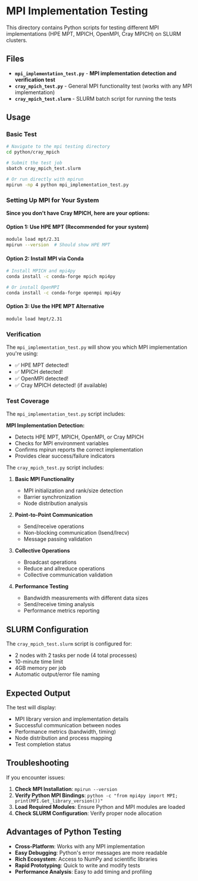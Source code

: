# MPI Implementation Testing

This directory contains Python scripts for testing different MPI implementations (HPE MPT, MPICH, OpenMPI, Cray MPICH) on SLURM clusters.

## Files

- **`mpi_implementation_test.py`** - **MPI implementation detection and verification test**
- **`cray_mpich_test.py`** - General MPI functionality test (works with any MPI implementation)
- **`cray_mpich_test.slurm`** - SLURM batch script for running the tests

## Usage

### Basic Test
```bash
# Navigate to the mpi testing directory
cd python/cray_mpich

# Submit the test job
sbatch cray_mpich_test.slurm

# Or run directly with mpirun
mpirun -np 4 python mpi_implementation_test.py
```

### Setting Up MPI for Your System

**Since you don't have Cray MPICH, here are your options:**

#### Option 1: Use HPE MPT (Recommended for your system)
```bash
module load mpt/2.31
mpirun --version  # Should show HPE MPT
```

#### Option 2: Install MPI via Conda
```bash
# Install MPICH and mpi4py
conda install -c conda-forge mpich mpi4py

# Or install OpenMPI
conda install -c conda-forge openmpi mpi4py
```

#### Option 3: Use the HPE MPT Alternative
```bash
module load hmpt/2.31
```

### Verification
The `mpi_implementation_test.py` will show you which MPI implementation you're using:
- ✅ HPE MPT detected!
- ✅ MPICH detected!
- ✅ OpenMPI detected!
- ✅ Cray MPICH detected! (if available)

### Test Coverage

The `mpi_implementation_test.py` script includes:

**MPI Implementation Detection:**
- Detects HPE MPT, MPICH, OpenMPI, or Cray MPICH
- Checks for MPI environment variables
- Confirms mpirun reports the correct implementation
- Provides clear success/failure indicators

The `cray_mpich_test.py` script includes:

1. **Basic MPI Functionality**
   - MPI initialization and rank/size detection
   - Barrier synchronization
   - Node distribution analysis

2. **Point-to-Point Communication**
   - Send/receive operations
   - Non-blocking communication (Isend/Irecv)
   - Message passing validation

3. **Collective Operations**
   - Broadcast operations
   - Reduce and allreduce operations
   - Collective communication validation

4. **Performance Testing**
   - Bandwidth measurements with different data sizes
   - Send/receive timing analysis
   - Performance metrics reporting

## SLURM Configuration

The `cray_mpich_test.slurm` script is configured for:
- 2 nodes with 2 tasks per node (4 total processes)
- 10-minute time limit
- 4GB memory per job
- Automatic output/error file naming

## Expected Output

The test will display:
- MPI library version and implementation details
- Successful communication between nodes
- Performance metrics (bandwidth, timing)
- Node distribution and process mapping
- Test completion status

## Troubleshooting

If you encounter issues:

1. **Check MPI Installation**: `mpirun --version`
2. **Verify Python MPI Bindings**: `python -c "from mpi4py import MPI; print(MPI.Get_library_version())"`
3. **Load Required Modules**: Ensure Python and MPI modules are loaded
4. **Check SLURM Configuration**: Verify proper node allocation

## Advantages of Python Testing

- **Cross-Platform**: Works with any MPI implementation
- **Easy Debugging**: Python's error messages are more readable
- **Rich Ecosystem**: Access to NumPy and scientific libraries
- **Rapid Prototyping**: Quick to write and modify tests
- **Performance Analysis**: Easy to add timing and profiling
